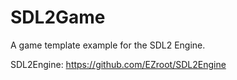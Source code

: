 # SDL2Game
A game template example for the SDL2 Engine.

SDL2Engine: https://github.com/EZroot/SDL2Engine